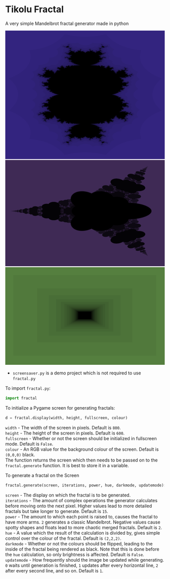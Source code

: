 # Tikolu Fractal
A very simple Mandelbrot fractal generator made in python

![Positive Fractal](https://raw.githubusercontent.com/Tikolu/Fractal/master/screenshots/positive_fractal.png)
![Negative Fractal](https://raw.githubusercontent.com/Tikolu/Fractal/master/screenshots/negative_fractal.png)
![Square Fractal](https://raw.githubusercontent.com/Tikolu/Fractal/master/screenshots/square_fractal.png)

* `screensaver.py` is a demo project which is not required to use `fractal.py`  

To import `fractal.py`:
```python
import fractal
```  

To initialize a Pygame screen for generating fractals:
```python
d = fractal.display(width, height, fullscreen, colour)
```
`width` - The width of the screen in pixels. Default is `800`.  
`height` - The height of the screen in pixels. Default is `600`.  
`fullscreen` - Whether or not the screen should be initialized in fullscreen mode. Default is `False`.  
`colour` - An RGB value for the background colour of the screen. Default is `(0,0,0)` black.  
The function returns the screen which then needs to be passed on to the `fractal.generate` function. It is best to store it in a variable.  

To generate a fractal on the Screen
```python
fractal.generate(screen, iterations, power, hue, darkmode, updatemode):
```
`screen` - The display on which the fractal is to be generated.  
`iterations` - The amount of complex operations the generator calculates before moving onto the next pixel. Higher values lead to more detailed fractals but take longer to generate. Default is `15`.  
`power` - The amount to which each point is raised to, causes the fractal to have more arms. `2` generates a classic Mandelbrot. Negative values cause spotty shapes and floats lead to more chaotic merged fractals. Default is `2`.  
`hue` - A value which the result of the calculation is divided by, gives simple control over the colour of the fractal. Default is `(2,2,2)`.  
`darkmode` - Whether or not the colours should be flipped, leading to the inside of the fractal being rendered as black. Note that this is done before the `hue` calculation, so only brightness is affected. Default is `False`.  
`updatemode` - How frequently should the image be updated while generating. `0` waits until generation is finished, `1` updates after every horizontal line, `2` after every second line, and so on. Default is `1`.
